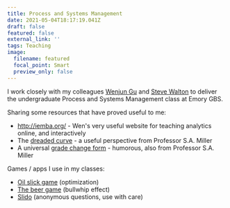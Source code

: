 ```yaml
---
title: Process and Systems Management
date: 2021-05-04T18:17:19.041Z
draft: false
featured: false
external_link: ''
tags: Teaching
image:
  filename: featured
  focal_point: Smart
  preview_only: false
---
```

I work closely with my colleagues [Wenjun Gu](https://goizueta.emory.edu/faculty/profiles/wen-gu) and [Steve Walton](https://goizueta.emory.edu/faculty/profiles/steve-walton) to deliver the undergraduate Process and Systems Management class at Emory GBS. 

Sharing some resources that have proved useful to me:

* <http://iemba.org/> - Wen's very useful website for teaching analytics online, and interactively
* The [dreaded curve](https://academics.hamilton.edu/biology/smiller/curve.html) - a useful perspective from Professor S.A. Miller
* A universal [grade change form](https://academics.hamilton.edu/biology/smiller/GradeChangeForm.html) - humorous, also from Professor S.A. Miller

Games / apps I use in my classes:
* [Oil slick game](https://medium.com/opex-analytics/game-guide-how-to-teach-the-slick-oil-distribution-game-4c24a34e0d63) (optimization)
* [The beer game](https://bgapp.co/) (bullwhip effect)
* [Slido](https://www.sli.do/) (anonymous questions, use with care)


